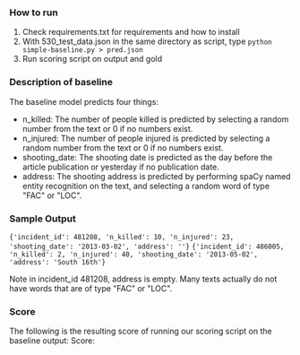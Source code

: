 ### How to run
1. Check requirements.txt for requirements and how to install
2. With 530_test_data.json in the same directory as script, type `python simple-baseline.py > pred.json`
3. Run scoring script on output and gold

### Description of baseline
The baseline model predicts four things:
- n_killed: The number of people killed is predicted by selecting a random number from the text or 0 if no numbers exist.
- n_injured: The number of people injured is predicted by selecting a random number from the text or 0 if no numbers exist.
- shooting_date: The shooting date is predicted as the day before the article publication or yesterday if no publication date.
- address: The shooting address is predicted by performing spaCy named entity recognition on the text, and selecting a random word of type "FAC" or "LOC".

### Sample Output
`{'incident_id': 481208, 'n_killed': 10, 'n_injured': 23, 'shooting_date': '2013-03-02', 'address': ''}`
`{'incident_id': 486005, 'n_killed': 2, 'n_injured': 40, 'shooting_date': '2013-05-02', 'address': 'South 16th'}`

Note in incident_id 481208, address is empty. Many texts actually do not have words that are of type "FAC" or "LOC".

### Score
The following is the resulting score of running our scoring script on the baseline output:
Score:
